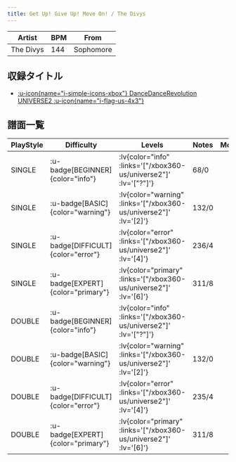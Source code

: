 ```yaml
---
title: Get Up! Give Up! Move On! / The Divys
---
```


|Artist|BPM|From|
|------|---|----|
|The Divys|144|Sophomore|

## 収録タイトル

- [ :u-icon{name="i-simple-icons-xbox"} DanceDanceRevolution UNIVERSE2 :u-icon{name="i-flag-us-4x3"} ](/xbox360-us/universe2)

## 譜面一覧

|PlayStyle|Difficulty|Levels|Notes|Movie|
|---------|----------|------|-----|-----|
|SINGLE| :u-badge[BEGINNER]{color="info"} | :lv{color="info" :links='["/xbox360-us/universe2"]' :lv='["?"]'} |68/0||
|SINGLE| :u-badge[BASIC]{color="warning"} | :lv{color="warning" :links='["/xbox360-us/universe2"]' :lv='[2]'} |132/0||
|SINGLE| :u-badge[DIFFICULT]{color="error"} | :lv{color="error" :links='["/xbox360-us/universe2"]' :lv='[4]'} |236/4||
|SINGLE| :u-badge[EXPERT]{color="primary"} | :lv{color="primary" :links='["/xbox360-us/universe2"]' :lv='[6]'} |311/8||
|DOUBLE| :u-badge[BEGINNER]{color="info"} | :lv{color="info" :links='["/xbox360-us/universe2"]' :lv='["?"]'} |||
|DOUBLE| :u-badge[BASIC]{color="warning"} | :lv{color="warning" :links='["/xbox360-us/universe2"]' :lv='[2]'} |132/0||
|DOUBLE| :u-badge[DIFFICULT]{color="error"} | :lv{color="error" :links='["/xbox360-us/universe2"]' :lv='[4]'} |235/4||
|DOUBLE| :u-badge[EXPERT]{color="primary"} | :lv{color="primary" :links='["/xbox360-us/universe2"]' :lv='[6]'} |311/8||
